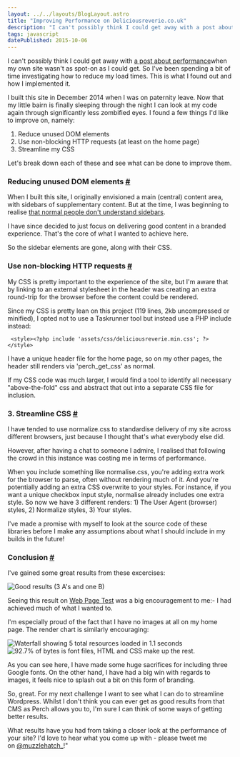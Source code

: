 ```yaml
---
layout: ../../layouts/BlogLayout.astro
title: "Improving Performance on Deliciousreverie.co.uk"
description: "I can't possibly think I could get away with a post about performance when my own site wasn't as spot-on as I could get. So I've been spending a bit of time investigating how to reduce my load times. This is what I found out and how I implemented it."
tags: javascript
datePublished: 2015-10-06
---
```

I can't possibly think I could get away with [a post about performance](https://deliciousreverie.co.uk/post/why-performance-matters/)when my own site wasn't as spot-on as I could get. So I've been spending a bit of time investigating how to reduce my load times. This is what I found out and how I implemented it.

I built this site in December 2014 when I was on paternity leave. Now that my little bairn is finally sleeping through the night I can look at my code again through significantly less zombified eyes. I found a few things I'd like to improve on, namely:

1.  Reduce unused DOM elements
2.  Use non-blocking HTTP requests (at least on the home page)
3.  Streamline my CSS

Let's break down each of these and see what can be done to improve them.

### Reducing unused DOM elements [#](https://deliciousreverie.co.uk/posts/improving-performance-on-delicious-reverie/#reducing-unused-dom-elements)

When I built this site, I originally envisioned a main (central) content area, with sidebars of supplementary content. But at the time, I was beginning to realise [that normal people don't understand sidebars](https://deliciousreverie.co.uk/posts/normal-people-dont-understand-sidebars).

I have since decided to just focus on delivering good content in a branded experience. That's the core of what I wanted to achieve here.

So the sidebar elements are gone, along with their CSS.

### Use non-blocking HTTP requests [#](https://deliciousreverie.co.uk/posts/improving-performance-on-delicious-reverie/#use-non-blocking-http-requests)

My CSS is pretty important to the experience of the site, but I'm aware that by linking to an external stylesheet in the header was creating an extra round-trip for the browser before the content could be rendered.

Since my CSS is pretty lean on this project (119 lines, 2kb uncompressed or minified), I opted not to use a Taskrunner tool but instead use a PHP include instead:

```
 <style><?php include 'assets/css/deliciousreverie.min.css'; ?></style>
```

I have a unique header file for the home page, so on my other pages, the header still renders via 'perch\_get\_css' as normal.

If my CSS code was much larger, I would find a tool to identify all necessary "above-the-fold" css and abstract that out into a separate CSS file for inclusion.

### 3\. Streamline CSS [#](https://deliciousreverie.co.uk/posts/improving-performance-on-delicious-reverie/#3.-streamline-css)

I have tended to use normalize.css to standardise delivery of my site across different browsers, just because I thought that's what everybody else did.

However, after having a chat to someone I admire, I realised that following the crowd in this instance was costing me in terms of performance.

When you include something like normalise.css, you're adding extra work for the browser to parse, often without rendering much of it. And you're potentially adding an extra CSS overwrite to your styles. For instance, if you want a unique checkbox input style, normalise already includes one extra style. So now we have 3 different renders: 1) The User Agent (browser) styles, 2) Normalize styles, 3) Your styles.

I've made a promise with myself to look at the source code of these libraries before I make any assumptions about what I should include in my builds in the future!

### Conclusion [#](https://deliciousreverie.co.uk/posts/improving-performance-on-delicious-reverie/#conclusion)

I've gained some great results from these excercises:

![Good results (3 A's and one B)](https://d13mv7x44wu31f.cloudfront.net/files/8laqvoo4o-straight-a.png)

Seeing this result on [Web Page Test](https://www.webpagetest.org/) was a big encouragement to me:- I had achieved much of what I wanted to.

I'm especially proud of the fact that I have no images at all on my home page. The render chart is similarly encouraging:

![Waterfall showing 5 total resources loaded in 1.1 seconds](https://d13mv7x44wu31f.cloudfront.net/files/8laqvoo3l-onesecond.png)![92.7% of bytes is font files, HTML and CSS make up the rest.](https://d13mv7x44wu31f.cloudfront.net/files/8laqvoo1x-bytesized.png)

As you can see here, I have made some huge sacrifices for including three Google fonts. On the other hand, I have had a big win with regards to images, it feels nice to splash out a bit on this form of branding.

So, great. For my next challenge I want to see what I can do to streamline Wordpress. Whilst I don't think you can ever get as good results from that CMS as Perch allows you to, I'm sure I can think of some ways of getting better results.

What results have you had from taking a closer look at the performance of your site? I'd love to hear what you come up with - please tweet me on [@muzzlehatch\_](https://twitter.com/muzzlehatch_)!"